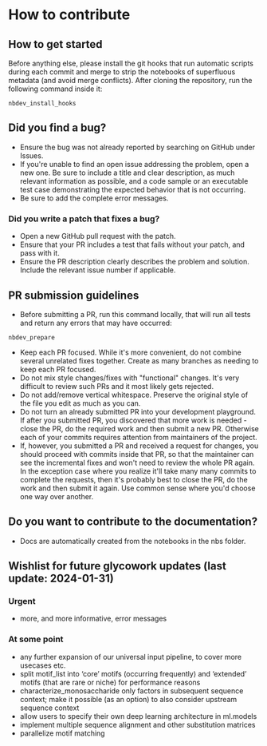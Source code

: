# How to contribute

## How to get started

Before anything else, please install the git hooks that run automatic scripts during each commit and merge to strip the notebooks of superfluous metadata (and avoid merge conflicts). After cloning the repository, run the following command inside it:
```
nbdev_install_hooks
```

## Did you find a bug?

* Ensure the bug was not already reported by searching on GitHub under Issues.
* If you're unable to find an open issue addressing the problem, open a new one. Be sure to include a title and clear description, as much relevant information as possible, and a code sample or an executable test case demonstrating the expected behavior that is not occurring.
* Be sure to add the complete error messages.

### Did you write a patch that fixes a bug?

* Open a new GitHub pull request with the patch.
* Ensure that your PR includes a test that fails without your patch, and pass with it.
* Ensure the PR description clearly describes the problem and solution. Include the relevant issue number if applicable.

## PR submission guidelines

* Before submitting a PR, run this command locally, that will run all tests and return any errors that may have occurred:
```
nbdev_prepare
```
* Keep each PR focused. While it's more convenient, do not combine several unrelated fixes together. Create as many branches as needing to keep each PR focused.
* Do not mix style changes/fixes with "functional" changes. It's very difficult to review such PRs and it most likely gets rejected.
* Do not add/remove vertical whitespace. Preserve the original style of the file you edit as much as you can.
* Do not turn an already submitted PR into your development playground. If after you submitted PR, you discovered that more work is needed - close the PR, do the required work and then submit a new PR. Otherwise each of your commits requires attention from maintainers of the project.
* If, however, you submitted a PR and received a request for changes, you should proceed with commits inside that PR, so that the maintainer can see the incremental fixes and won't need to review the whole PR again. In the exception case where you realize it'll take many many commits to complete the requests, then it's probably best to close the PR, do the work and then submit it again. Use common sense where you'd choose one way over another.

## Do you want to contribute to the documentation?

* Docs are automatically created from the notebooks in the nbs folder.

## Wishlist for future glycowork updates (last update: 2024-01-31)

### Urgent

* more, and more informative, error messages

### At some point

* any further expansion of our universal input pipeline, to cover more usecases etc.
* split motif_list into ‘core’ motifs (occurring frequently) and ‘extended’ motifs (that are rare or niche) for performance reasons
* characterize_monosaccharide only factors in subsequent sequence context; make it possible (as an option) to also consider upstream sequence context
* allow users to specify their own deep learning architecture in ml.models
* implement multiple sequence alignment and other substitution matrices
* parallelize motif matching